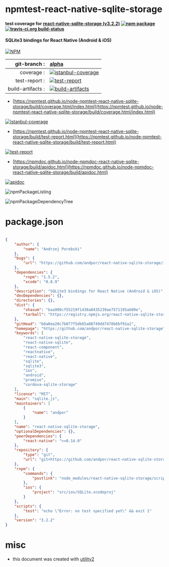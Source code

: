 # npmtest-react-native-sqlite-storage

#### test coverage for  [react-native-sqlite-storage (v3.2.2)](https://github.com/andpor/react-native-sqlite-storage)  [![npm package](https://img.shields.io/npm/v/npmtest-react-native-sqlite-storage.svg?style=flat-square)](https://www.npmjs.org/package/npmtest-react-native-sqlite-storage) [![travis-ci.org build-status](https://api.travis-ci.org/npmtest/node-npmtest-react-native-sqlite-storage.svg)](https://travis-ci.org/npmtest/node-npmtest-react-native-sqlite-storage)

#### SQLite3 bindings for React Native (Android & iOS)

[![NPM](https://nodei.co/npm/react-native-sqlite-storage.png?downloads=true&downloadRank=true&stars=true)](https://www.npmjs.com/package/react-native-sqlite-storage)

| git-branch : | [alpha](https://github.com/npmtest/node-npmtest-react-native-sqlite-storage/tree/alpha)|
|--:|:--|
| coverage : | [![istanbul-coverage](https://npmtest.github.io/node-npmtest-react-native-sqlite-storage/build/coverage.badge.svg)](https://npmtest.github.io/node-npmtest-react-native-sqlite-storage/build/coverage.html/index.html)|
| test-report : | [![test-report](https://npmtest.github.io/node-npmtest-react-native-sqlite-storage/build/test-report.badge.svg)](https://npmtest.github.io/node-npmtest-react-native-sqlite-storage/build/test-report.html)|
| build-artifacts : | [![build-artifacts](https://npmtest.github.io/node-npmtest-react-native-sqlite-storage/glyphicons_144_folder_open.png)](https://github.com/npmtest/node-npmtest-react-native-sqlite-storage/tree/gh-pages/build)|

- [https://npmtest.github.io/node-npmtest-react-native-sqlite-storage/build/coverage.html/index.html](https://npmtest.github.io/node-npmtest-react-native-sqlite-storage/build/coverage.html/index.html)

[![istanbul-coverage](https://npmtest.github.io/node-npmtest-react-native-sqlite-storage/build/screenCapture.buildCi.browser.%252Ftmp%252Fbuild%252Fcoverage.lib.html.png)](https://npmtest.github.io/node-npmtest-react-native-sqlite-storage/build/coverage.html/index.html)

- [https://npmtest.github.io/node-npmtest-react-native-sqlite-storage/build/test-report.html](https://npmtest.github.io/node-npmtest-react-native-sqlite-storage/build/test-report.html)

[![test-report](https://npmtest.github.io/node-npmtest-react-native-sqlite-storage/build/screenCapture.buildCi.browser.%252Ftmp%252Fbuild%252Ftest-report.html.png)](https://npmtest.github.io/node-npmtest-react-native-sqlite-storage/build/test-report.html)

- [https://npmdoc.github.io/node-npmdoc-react-native-sqlite-storage/build/apidoc.html](https://npmdoc.github.io/node-npmdoc-react-native-sqlite-storage/build/apidoc.html)

[![apidoc](https://npmdoc.github.io/node-npmdoc-react-native-sqlite-storage/build/screenCapture.buildCi.browser.%252Ftmp%252Fbuild%252Fapidoc.html.png)](https://npmdoc.github.io/node-npmdoc-react-native-sqlite-storage/build/apidoc.html)

![npmPackageListing](https://npmtest.github.io/node-npmtest-react-native-sqlite-storage/build/screenCapture.npmPackageListing.svg)

![npmPackageDependencyTree](https://npmtest.github.io/node-npmtest-react-native-sqlite-storage/build/screenCapture.npmPackageDependencyTree.svg)



# package.json

```json

{
    "author": {
        "name": "Andrzej Porebski"
    },
    "bugs": {
        "url": "https://github.com/andpor/react-native-sqlite-storage/issues"
    },
    "dependencies": {
        "rnpm": "1.5.2",
        "xcode": "0.8.9"
    },
    "description": "SQLite3 bindings for React Native (Android & iOS)",
    "devDependencies": {},
    "directories": {},
    "dist": {
        "shasum": "baa999cf55219f1438a0435239ae7571195a689e",
        "tarball": "https://registry.npmjs.org/react-native-sqlite-storage/-/react-native-sqlite-storage-3.2.2.tgz"
    },
    "gitHead": "b8a0ea20c7b077f5db65a08749dd7478b6bf91a2",
    "homepage": "https://github.com/andpor/react-native-sqlite-storage",
    "keywords": [
        "react-native-sqlite-storage",
        "react-native-sqlite",
        "react-component",
        "reactnative",
        "react-native",
        "sqlite",
        "sqlite3",
        "ios",
        "android",
        "promise",
        "cordova-sqlite-storage"
    ],
    "license": "MIT",
    "main": "sqlite.js",
    "maintainers": [
        {
            "name": "andpor"
        }
    ],
    "name": "react-native-sqlite-storage",
    "optionalDependencies": {},
    "peerDependencies": {
        "react-native": ">=0.14.0"
    },
    "repository": {
        "type": "git",
        "url": "git+https://github.com/andpor/react-native-sqlite-storage.git"
    },
    "rnpm": {
        "commands": {
            "postlink": "node_modules/react-native-sqlite-storage/scripts/rnpm-postlink.js"
        },
        "ios": {
            "project": "src/ios/SQLite.xcodeproj"
        }
    },
    "scripts": {
        "test": "echo \"Error: no test specified yet\" && exit 1"
    },
    "version": "3.2.2"
}
```



# misc
- this document was created with [utility2](https://github.com/kaizhu256/node-utility2)
